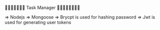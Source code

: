 🚀🚀🚀🚀🚀🚀🚀 Task Manager 🚀🚀🚀🚀🚀🚀🚀🚀

=> Nodejs
=> Mongoose
=> Brycpt is used for hashing password
=> Jwt is used for generating user tokens
